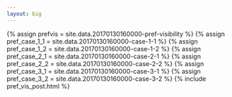 ```yaml
---
layout: big
---
```

{% assign prefvis = site.data.20170130160000-pref-visibility %}
{% assign pref_case_1_1 = site.data.20170130160000-case-1-1 %}
{% assign pref_case_1_2 = site.data.20170130160000-case-1-2 %}
{% assign pref_case_2_1 = site.data.20170130160000-case-2-1 %}
{% assign pref_case_2_2 = site.data.20170130160000-case-2-2 %}
{% assign pref_case_3_1 = site.data.20170130160000-case-3-1 %}
{% assign pref_case_3_2 = site.data.20170130160000-case-3-2 %}
{% include pref_vis_post.html %}
